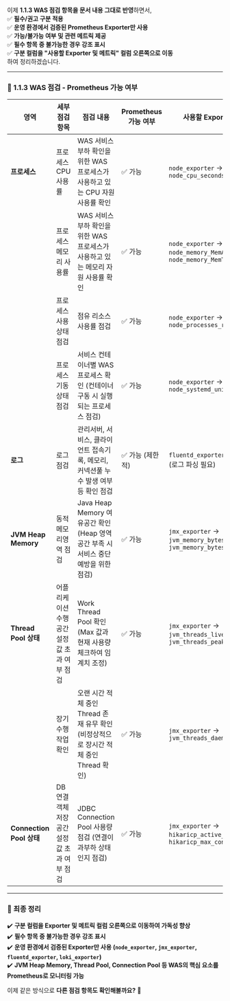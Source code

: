 이제 **1.1.3 WAS 점검 항목을 문서 내용 그대로 반영**하면서,  
✅ **필수/권고 구분 적용**  
✅ **운영 환경에서 검증된 Prometheus Exporter만 사용**  
✅ **가능/불가능 여부 및 관련 메트릭 제공**  
✅ **필수 항목 중 불가능한 경우 강조 표시**  
✅ **구분 컬럼을 "사용할 Exporter 및 메트릭" 컬럼 오른쪽으로 이동**  
하여 정리하겠습니다.

---

### **📌 1.1.3 WAS 점검 - Prometheus 가능 여부**

| **영역**                 | **세부 점검 항목**               | **점검 내용**                                                   | **Prometheus 가능 여부** | **사용할 Exporter 및 메트릭**                                                           | **구분** |
| ---------------------- | -------------------------- | ----------------------------------------------------------- | -------------------- | -------------------------------------------------------------------------------- | ------ |
| **프로세스**               | 프로세스 CPU 사용률               | WAS 서비스 부하 확인을 위한 WAS 프로세스가 사용하고 있는 CPU 자원 사용률 확인           | ✅ 가능                 | `node_exporter` → `node_cpu_seconds_total`                                       | **필수** |
|                        | 프로세스 메모리 사용률               | WAS 서비스 부하 확인을 위한 WAS 프로세스가 사용하고 있는 메모리 자원 사용률 확인           | ✅ 가능                 | `node_exporter` → `node_memory_MemAvailable_bytes`, `node_memory_MemTotal_bytes` | **필수** |
|                        | 프로세스 사용 상태 점검              | 점유 리소스 사용률 점검                                               | ✅ 가능                 | `node_exporter` → `node_processes_running`                                       | **필수** |
|                        | 프로세스 기동 상태 점검              | 서비스 컨테이너별 WAS 프로세스 확인 (컨테이너 구동 시 실행되는 프로세스 점검)              | ✅ 가능                 | `node_exporter` → `node_systemd_unit_state`                                      | **필수** |
| **로그**                 | 로그 점검                      | 관리서버, 서비스, 클라이언트 접속기록, 메모리, 커넥션풀 누수 발생 여부 등 확인 점검           | ✅ 가능 (제한적)           | `fluentd_exporter`, `loki_exporter` (로그 파싱 필요)                                   | **필수** |
| **JVM Heap Memory**    | 동적 메모리영역 점검                | Java Heap Memory 여유공간 확인 (Heap 영역 공간 부족 시 서비스 중단 예방을 위한 점검) | ✅ 가능                 | `jmx_exporter` → `jvm_memory_bytes_used`, `jvm_memory_bytes_max`                 | **권고** |
| **Thread Pool 상태**     | 어플리케이션 수행 공간 설정값 초과 여부 점검  | Work Thread Pool 확인 (Max 값과 현재 사용량 체크하여 임계치 조정)             | ✅ 가능                 | `jmx_exporter` → `jvm_threads_live`, `jvm_threads_peak`                          | **필수** |
|                        | 장기수행 작업 확인                 | 오랜 시간 적체 중인 Thread 존재 유무 확인 (비정상적으로 장시간 적체 중인 Thread 확인)    | ✅ 가능                 | `jmx_exporter` → `jvm_threads_daemon`                                            | **필수** |
| **Connection Pool 상태** | DB 연결 객체 저장공간 설정값 초과 여부 점검 | JDBC Connection Pool 사용량 점검 (연결이 과부하 상태인지 점검)               | ✅ 가능                 | `jmx_exporter` → `hikaricp_active_connections`, `hikaricp_max_connections`       | **필수** |

---

### **📌 최종 정리**

✔️ **구분 컬럼을 Exporter 및 메트릭 컬럼 오른쪽으로 이동하여 가독성 향상**  
✔️ **필수 항목 중 불가능한 경우 강조 표시**  
✔️ **운영 환경에서 검증된 Exporter만 사용 (`node_exporter`, `jmx_exporter`, `fluentd_exporter`, `loki_exporter`)**  
✔️ **JVM Heap Memory, Thread Pool, Connection Pool 등 WAS의 핵심 요소를 Prometheus로 모니터링 가능**

이제 같은 방식으로 **다른 점검 항목도 확인해볼까요?** 🚀